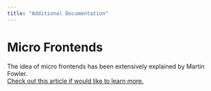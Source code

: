```yaml
---
title: "Additional Documentation"
---
```


# Micro Frontends

The idea of micro frontends has been extensively explained by Martin Fowler.  
[Check out this article if would like to learn more.](https://martinfowler.com/articles/micro-frontends.html)
